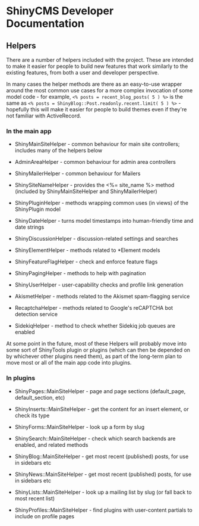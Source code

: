 # ShinyCMS Developer Documentation

## Helpers

There are a number of helpers included with the project. These are intended to make it easier for people to build new features that work similarly to the existing features, from both a user and developer perspective.

In many cases the helper methods are there as an easy-to-use wrapper around the most common use cases for a more complex invocation of some model code - for example, `<% posts = recent_blog_posts( 5 ) %>` is the same as `<% posts = ShinyBlog::Post.readonly.recent.limit( 5 ) %>` - hopefully this will make it easier for people to build themes even if they're not familiar with ActiveRecord.

### In the main app

* ShinyMainSiteHelper    - common behaviour for main site controllers; includes many of the helpers below
* AdminAreaHelper        - common behaviour for admin area controllers
* ShinyMailerHelper      - common behaviour for Mailers

* ShinySiteNameHelper    - provides the <%= site_name %> method (included by ShinyMainSiteHelper and ShinyMailerHelper)

* ShinyPluginHelper      - methods wrapping common uses (in views) of the ShinyPlugin model

* ShinyDateHelper        - turns model timestamps into human-friendly time and date strings
* ShinyDiscussionHelper  - discussion-related settings and searches
* ShinyElementHelper     - methods related to *Element models
* ShinyFeatureFlagHelper - check and enforce feature flags
* ShinyPagingHelper      - methods to help with pagination
* ShinyUserHelper        - user-capability checks and profile link generation

* AkismetHelper          - methods related to the Akismet spam-flagging service
* RecaptchaHelper        - methods related to Google's reCAPTCHA bot detection service
* SidekiqHelper          - method to check whether Sidekiq job queues are enabled

At some point in the future, most of these Helpers will probably move into some sort of ShinyTools plugin or plugins (which can then be depended on by whichever other plugins need them), as part of the long-term plan to move most or all of the main app code into plugins.

### In plugins

* ShinyPages::MainSiteHelper    - page and page sections (default_page, default_section, etc)
* ShinyInserts::MainSiteHelper  - get the content for an insert element, or check its type
* ShinyForms::MainSiteHelper    - look up a form by slug

* ShinySearch::MainSiteHelper   - check which search backends are enabled, and related methods

* ShinyBlog::MainSiteHelper     - get most recent (published) posts, for use in sidebars etc
* ShinyNews::MainSiteHelper     - get most recent (published) posts, for use in sidebars etc

* ShinyLists::MainSiteHelper    - look up a mailing list by slug (or fall back to most recent list)

* ShinyProfiles::MainSiteHelper - find plugins with user-content partials to include on profile pages
